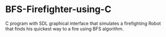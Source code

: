 # BFS-Firefighter-using-C
C program with SDL graphical interface that simulates a firefighting Robot that finds his quickest way to a fire using BFS algorithm.
